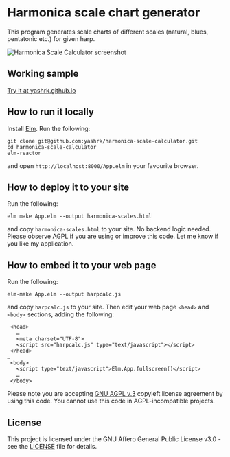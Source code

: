 # Harmonica scale chart generator

This program generates scale charts of different scales (natural, blues, pentatonic etc.) for given harp.

![Harmonica Scale Calculator screenshot](https://yashrk.github.io/images/harmonica-scale-calculator.png)

## Working sample

[Try it at yashrk.github.io](https://yashrk.github.io/harmonica-scales.html)

## How to run it locally

Install [Elm](http://elm-lang.org/). Run the following:
```
git clone git@github.com:yashrk/harmonica-scale-calculator.git
cd harmonica-scale-calculator
elm-reactor
```
and open `http://localhost:8000/App.elm` in your favourite browser.

## How to deploy it to your site

Run the following:
```
elm make App.elm --output harmonica-scales.html
```
and copy `harmonica-scales.html` to your site. No backend logic needed. Please observe AGPL if you are using or improve this code. Let me know if you like my application.

## How to embed it to your web page

Run the following:
```
elm-make App.elm --output harpcalc.js
```
and copy `harpcalc.js` to your site. Then edit your web page `<head>` and `<body>` sections, adding the following:
```
 <head>
   …
   <meta charset="UTF-8">
   <script src="harpcalc.js" type="text/javascript"></script>
 </head>
…
 <body>
   <script type="text/javascript">Elm.App.fullscreen()</script>
   …
 </body>
```
Please note you are accepting [GNU AGPL v.3](https://www.gnu.org/licenses/agpl-3.0.html) copyleft license agreement by using this code. You cannot use this code in AGPL-incompatible projects.

## License

This project is licensed under the GNU Affero General Public License v3.0 - see the [LICENSE](LICENSE) file for details.
